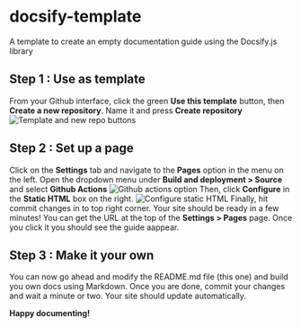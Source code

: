 # docsify-template
A template to create an empty documentation guide using the Docsify.js library
## Step 1 : Use as template
From your Github interface, click the green **Use this template** button, then **Create a new repository**. Name it and press **Create repository**
![Template and new repo buttons](https://github.com/RaphBarniques/docsify-template/assets/94623626/57bd7fa0-82e6-4ba9-8442-44b8635a0b7e)
## Step 2 : Set up a page
Click on the **Settings** tab and navigate to the **Pages** option in the menu on the left. Open the dropdown menu under **Build and deployment > Source** and select **Github Actions**
![Github actions option](https://github.com/RaphBarniques/docsify-template/assets/94623626/eb8968b3-1ff3-4b41-a312-4571087a6541)
Then, click **Configure** in the **Static HTML** box on the right.
![Configure static HTML](https://github.com/RaphBarniques/docsify-template/assets/94623626/1afb238b-1547-4de7-b4b8-5c168662c4a4)
Finally, hit commit changes in to top right corner. Your site should be ready in a few minutes! You can get the URL at the top of the **Settings > Pages** page. Once you click it you should see the guide aappear.
## Step 3 : Make it your own
You can now go ahead and modify the README.md file (this one) and build you own docs using Markdown. Once you are done, commit your changes and wait a minute or two. Your site should update automatically.

**Happy documenting!**

